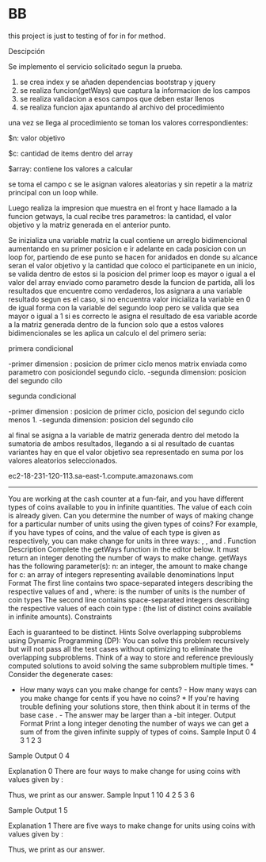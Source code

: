 # BB
this project is just to testing of for in for method.


Descipción

Se implemento el servicio solicitado segun la prueba.

1. se crea index y se añaden dependencias bootstrap y jquery
2. se realiza funcion(getWays) que captura la informacion de los campos
3. se realiza validacion a esos campos que deben estar llenos
4. se realiza funcion ajax apuntando al archivo del procedimiento

una vez se llega al procedimiento se toman los valores correspondientes:

$n: valor objetivo

$c: cantidad de items dentro del array

$array: contiene los valores a calcular

se toma el campo c se le asignan valores aleatorias y sin repetir a la matriz principal con un loop while.

Luego realiza la impresion que muestra en el front y hace llamado a la funcion getways, la cual recibe tres parametros: la cantidad, el valor objetivo y la matriz generada en el anterior punto. 

Se inizializa una variable matriz la cual contiene un arreglo bidimencional aumentando en su primer posicion e ir adelante en cada posicion con un loop for, partiendo de ese punto se hacen for anidados en donde su alcance seran el valor objetivo y la cantidad que coloco el participanete en un inicio, se valida dentro de estos si la posicion del primer loop es mayor o igual a el valor del array enviado como parametro desde la funcion de partida, alli los resultados que encuentre como verdaderos, los asignara a una variable resultado segun es el caso, si no encuentra valor inicializa la variable en 0 de igual forma con la variable del segundo loop pero se valida que sea mayor o igual a 1 si es correcto le asigna el resultado de esa variable acorde a la matriz generada dentro de la funcion solo que a estos valores bidimencionales se les aplica un calculo el del primero seria: 

primera condicional

-primer dimension : posicion de primer ciclo menos matrix enviada como parametro con posiciondel segundo ciclo.
-segunda dimension: posicion del segundo cilo


segunda condicional

-primer dimension : posicion de primer ciclo, posicion del segundo ciclo menos 1.
-segunda dimension: posicion del segundo cilo

al final se asigna a la variable de matriz generada dentro del metodo la sumatoria de ambos resultados, llegando a si al resultado de cuantas variantes hay en que el valor objetivo sea representado en suma por los valores aleatorios seleccionados.


ec2-18-231-120-113.sa-east-1.compute.amazonaws.com

--------------------------------------------------------------------------------------------------------------------------------
You are working at the cash counter at a fun-fair, and you have different types of coins available to you in infinite quantities. The value of each coin is already given. Can you determine the number of ways of making change for a particular number of units using the given types of coins?
For example, if you have  types of coins, and the value of each type is given as  respectively, you can make change for  units in three ways: , , and .
Function Description
Complete the getWays function in the editor below. It must return an integer denoting the number of ways to make change.
getWays has the following parameter(s):
n: an integer, the amount to make change for
c: an array of integers representing available denominations
Input Format
The first line contains two space-separated integers describing the respective values of  and , where: 
 is the number of units 
 is the number of coin types 
The second line contains  space-separated integers describing the respective values of each coin type :  (the list of distinct coins available in infinite amounts).
Constraints

Each  is guaranteed to be distinct.
Hints
Solve overlapping subproblems using Dynamic Programming (DP): 
You can solve this problem recursively but will not pass all the test cases without optimizing to eliminate the overlapping subproblems. Think of a way to store and reference previously computed solutions to avoid solving the same subproblem multiple times. * Consider the degenerate cases: 
- How many ways can you make change for  cents? - How many ways can you make change for  cents if you have no coins? * If you're having trouble defining your solutions store, then think about it in terms of the base case . - The answer may be larger than a -bit integer.
Output Format
Print a long integer denoting the number of ways we can get a sum of  from the given infinite supply of types of coins.
Sample Input 0
4 3
1 2 3

Sample Output 0
4

Explanation 0
There are four ways to make change for  using coins with values given by :

Thus, we print  as our answer.
Sample Input 1
10 4
2 5 3 6


Sample Output 1
5


Explanation 1
There are five ways to make change for  units using coins with values given by :


Thus, we print  as our answer.
